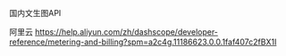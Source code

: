 国内文生图API

阿里云
https://help.aliyun.com/zh/dashscope/developer-reference/metering-and-billing?spm=a2c4g.11186623.0.0.1faf407c2fBX1I